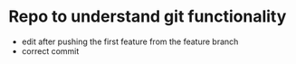 # Repo to understand git functionality

* edit after pushing the first feature from the feature branch
* correct commit
